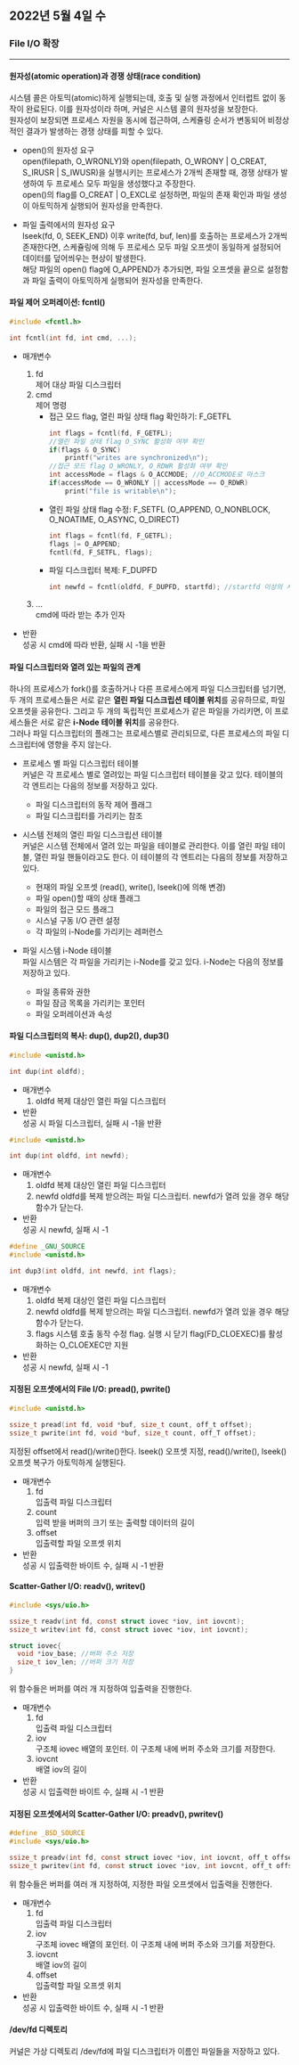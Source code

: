 ## 2022년 5월 4일 수

### File I/O 확장
- - -
#### 원자성(atomic operation)과 경쟁 상태(race condition)
시스템 콜은 아토믹(atomic)하게 실행되는데, 호출 및 실행 과정에서 인터럽트 없이 동작이 완료된다. 이를 원자성이라 하며, 커널은 시스템 콜의 원자성을 보장한다.  
원자성이 보장되면 프로세스 자원을 동시에 접근하여, 스케쥴링 순서가 변동되어 비정상적인 결과가 발생하는 경쟁 상태를 피할 수 있다.

* open()의 원자성 요구  
  open(filepath, O_WRONLY)와 open(filepath, O_WRONY | O_CREAT, S_IRUSR | S_IWUSR)을 실행시키는 프로세스가 2개씩 존재할 때, 경쟁 상태가 발생하여 두 프로세스 모두 파일을 생성했다고 주장한다.  
  open()의 flag를 O_CREAT | O_EXCL로 설정하면, 파일의 존재 확인과 파일 생성이 아토믹하게 실행되어 원자성을 만족한다.
  
* 파일 출력에서의 원자성 요구  
  lseek(fd, 0, SEEK_END) 이후 write(fd, buf, len)를 호출하는 프로세스가 2개씩 존재한다면, 스케쥴링에 의해 두 프로세스 모두 파일 오프셋이 동일하게 설정되어 데이터를 덮어씌우는 현상이 발생한다.  
  해당 파일의 open() flag에 O_APPEND가 추가되면, 파일 오프셋을 끝으로 설정함과 파일 출력이 아토믹하게 실행되어 원자성을 만족한다.

#### 파일 제어 오퍼레이션: fcntl()
```C
#include <fcntl.h>

int fcntl(int fd, int cmd, ...);
```
* 매개변수
  1. fd  
     제어 대상 파일 디스크립터
  2. cmd  
     제어 명령
     + 접근 모드 flag, 열린 파일 상태 flag 확인하기: F_GETFL
       ```C
       int flags = fcntl(fd, F_GETFL);
       //열린 파일 상태 flag O_SYNC 활성화 여부 확인
       if(flags & O_SYNC)
           printf("writes are synchronized\n");
       //접근 모드 flag O_WRONLY, O_RDWR 활성화 여부 확인
       int accessMode = flags & O_ACCMODE; //O_ACCMODE로 마스크
       if(accessMode == O_WRONLY || accessMode == O_RDWR)
           print("file is writable\n");
       ```
     + 열린 파일 상태 flag 수정: F_SETFL (O_APPEND, O_NONBLOCK, O_NOATIME, O_ASYNC, O_DIRECT)
       ```C
       int flags = fcntl(fd, F_GETFL);
       flags |= O_APPEND;
       fcntl(fd, F_SETFL, flags);
       ```
     + 파일 디스크립터 복제: F_DUPFD
       ```C
       int newfd = fcntl(oldfd, F_DUPFD, startfd); //startfd 이상의 사용하지 않는 파일 디스크립터들 중 가장 작은 값으로 복제
       ```
  3. ...  
     cmd에 따라 받는 추가 인자
     
* 반환  
  성공 시 cmd에 따라 반환, 실패 시 -1을 반환
  
#### 파일 디스크립터와 열려 있는 파일의 관계
하나의 프로세스가 fork()를 호출하거나 다른 프로세스에게 파일 디스크립터를 넘기면, 두 개의 프로세스들은 서로 같은 **열린 파일 디스크립션 테이블 위치**를 공유하므로, 파일 오프셋을 공유한다. 그리고 두 개의 독립적인 프로세스가 같은 파일을 가리키면, 이 프로세스들은 서로 같은 **i-Node 테이블 위치**를 공유한다.  
그러나 파일 디스크립터의 플래그는 프로세스별로 관리되므로, 다른 프로세스의 파일 디스크립터에 영향을 주지 않는다.

* 프로세스 별 파일 디스크립터 테이블  
  커널은 각 프로세스 별로 열려있는 파일 디스크립터 테이블을 갖고 있다. 테이블의 각 엔트리는 다음의 정보를 저장하고 있다.
  + 파일 디스크립터의 동작 제어 플래그
  + 파일 디스크립터를 가리키는 참조

* 시스템 전체의 열린 파일 디스크립션 테이블  
  커널은 시스템 전체에서 열려 있는 파일을 테이블로 관리한다. 이를 열린 파일 테이블, 열린 파일 핸들이라고도 한다. 이 테이블의 각 엔트리는 다음의 정보를 저장하고 있다.
  + 현재의 파일 오프셋 (read(), write(), lseek()에 의해 변경)
  + 파일 open()할 때의 상태 플래그
  + 파일의 접근 모드 플래그
  + 시스널 구동 I/O 관련 설정
  + 각 파일의 i-Node를 가리키는 레퍼런스

* 파일 시스템 i-Node 테이블  
  파일 시스템은 각 파일을 가리키는 i-Node를 갖고 있다. i-Node는 다음의 정보를 저장하고 있다.
  + 파일 종류와 권한
  + 파일 잠금 목록을 가리키는 포인터
  + 파일 오퍼레이션과 속성

#### 파일 디스크립터의 복사: dup(), dup2(), dup3()
```C
#include <unistd.h>

int dup(int oldfd);
```
* 매개변수
  1. oldfd
     복제 대상인 열린 파일 디스크립터
* 반환  
  성공 시 파일 디스크립터, 실패 시 -1을 반환

```C
#include <unistd.h>

int dup(int oldfd, int newfd);
```
* 매개변수
  1. oldfd
     복제 대상인 열린 파일 디스크립터
  2. newfd
     oldfd를 복제 받으려는 파일 디스크립터. newfd가 열려 있을 경우 해당 함수가 닫는다.
* 반환  
  성공 시 newfd, 실패 시 -1
  
```C
#define _GNU_SOURCE
#include <unistd.h>

int dup3(int oldfd, int newfd, int flags);
```
* 매개변수
  1. oldfd
     복제 대상인 열린 파일 디스크립터
  2. newfd
     oldfd를 복제 받으려는 파일 디스크립터. newfd가 열려 있을 경우 해당 함수가 닫는다.
  3. flags
     시스템 호출 동작 수정 flag. 실행 시 닫기 flag(FD_CLOEXEC)를 활성화하는 O_CLOEXEC만 지원
* 반환  
  성공 시 newfd, 실패 시 -1
  
#### 지정된 오프셋에서의 File I/O: pread(), pwrite()
```C
#include <unistd.h>

ssize_t pread(int fd, void *buf, size_t count, off_t offset);
ssize_t pwrite(int fd, void *buf, size_t count, off_T offset);
```
지정된 offset에서 read()/write()한다. lseek() 오프셋 지정, read()/write(), lseek() 오프셋 복구가 아토믹하게 실행된다.
* 매개변수
  1. fd  
     입출력 파일 디스크립터
  2. count  
     입력 받을 버퍼의 크기 또는 출력할 데이터의 길이
  3. offset  
     입출력할 파일 오프셋 위치
* 반환  
  성공 시 입출력한 바이트 수, 실패 시 -1 반환
  
#### Scatter-Gather I/O: readv(), writev()
```C
#include <sys/uio.h>

ssize_t readv(int fd, const struct iovec *iov, int iovcnt);
ssize_t writev(int fd, const struct iovec *iov, int iovcnt);
```
```C
struct iovec{
  void *iov_base; //버퍼 주소 저장
  size_t iov_len; //버퍼 크기 저장
}
```
위 함수들은 버퍼를 여러 개 지정하여 입출력을 진행한다.
* 매개변수
  1. fd  
     입출력 파일 디스크립터
  2. iov  
     구조체 iovec 배열의 포인터. 이 구조체 내에 버퍼 주소와 크기를 저장한다.
  3. iovcnt  
     배열 iov의 길이
* 반환  
  성공 시 입출력한 바이트 수, 실패 시 -1 반환
  
#### 지정된 오프셋에서의 Scatter-Gather I/O: preadv(), pwritev()
```C
#define _BSD_SOURCE
#include <sys/uio.h>

ssize_t preadv(int fd, const struct iovec *iov, int iovcnt, off_t offset);
ssize_t pwritev(int fd, const struct iovec *iov, int iovcnt, off_t offset);
```
위 함수들은 버퍼를 여러 개 지정하여, 지정한 파일 오프셋에서 입출력을 진행한다.
* 매개변수  
  1. fd  
     입출력 파일 디스크립터
  2. iov  
     구조체 iovec 배열의 포인터. 이 구조체 내에 버퍼 주소와 크기를 저장한다.
  3. iovcnt  
     배열 iov의 길이
  4. offset  
     입출력할 파일 오프셋 위치
* 반환  
  성공 시 입출력한 바이트 수, 실패 시 -1 반환

#### /dev/fd 디렉토리
커널은 가상 디렉토리 /dev/fd에 파일 디스크립터가 이름인 파일들을 저장하고 있다.

